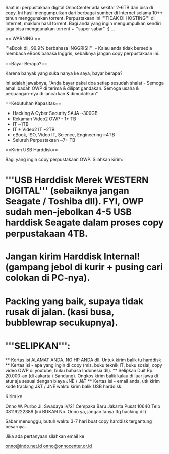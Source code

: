 Saat ini perpustakaan digital OnnoCenter ada sekitar 2-6TB dan bisa di copy. Ini hasil mengumpulkan dari berbagai sumber di Internet selama 10++ tahun menggunakan torrent. Perpustakaan ini '''TIDAK DI HOSTING''' di Internet, maklum hasil torrent. Bagi anda yang ingin mengumpulkan sendiri juga bisa menggunakan torrent + ''super sabar'' :) ...


== WARNING ==

'''eBook dll, 99.9% berbahasa INGGRIS!!''' - Kalau anda tidak bersedia membaca eBook bahasa Inggris, sebaiknya jangan copy perpustakaan ini.


==Bayar Berapa?==

Karena banyak yang suka nanya ke saya, bayar berapa?

Ini adalah jawabnya,
"Anda bayar pakai doa setiap sesudah shalat - Semoga amal ibadah OWP di terima & dilipat gandakan. Semoga usaha & perjuangan-nya di lancarkan & dimudahkan"

==Kebutuhan Kapasitas==

* Hacking & Cyber Security SAJA ~300GB
* Rekaman Video2 OWP - 1+ TB
* IT  ~1TB
* IT + Video2 IT ~2TB
* eBook, ISO, Video IT, Science, Engineering ~4TB
* Seluruh Perpustakaan ~7+ TB

==Kirim USB Harddisk==

Bagi yang ingin copy perpustakaan OWP. Silahkan kirim:

# '''USB Harddisk Merek WESTERN DIGITAL''' (sebaiknya jangan Seagate / Toshiba dll). FYI, OWP sudah men-jebolkan 4-5 USB harddisk Seagate dalam proses copy perpustakaan 4TB. 
# Jangan kirim Harddisk Internal! (gampang jebol di kurir + pusing cari colokan di PC-nya).
# Packing yang baik, supaya tidak rusak di jalan. (kasi busa, bubblewrap secukupnya).
# '''SELIPKAN''':

** Kertas isi ALAMAT ANDA, NO HP ANDA dll. Untuk kirim balik tu harddisk
** Kertas isi - apa yang ingin di copy (mis. buku teknik IT, buku sosial, copy video OWP di youtube, buku bahasa Indonesia dll).
** Selipkan Duit Rp. 20.000-an (di Jakarta / Bandung). Ongkos kirim balik kalau di luar jawa di atur aja sesuai dengan biaya JNE / J&T
** Kertas isi - email anda, utk kirim kode tracking J&T / JNE waktu kirim balik USB harddisk.


Kirim ke 

 Onno W. Purbo
 Jl. Swadaya IV/21
 Cempaka Baru
 Jakarta Pusat 10640
 Telp 08119222389 (ini BUKAN No. Onno ya, jangan tanya ttg hacking dll)

Sabar menunggu, butuh waktu 3-7 hari buat copy harddisk tergantung besarnya.

Jika ada pertanyaan silahkan email ke

 onno@indo.net.id
 onno@onnocenter.or.id
